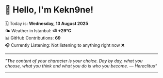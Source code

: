 # 👋 Hello, I'm Kekn9ne!

🗓️ Today is: **Wednesday, 13 August 2025**  
🌤️ Weather in Istanbul: **⛅️  +29°C**  
📊 GitHub Contributions: **69**  
🎧 Currently Listening: Not listening to anything right now ❌

---

_"The content of your character is your choice. Day by day, what you choose, what you think and what you do is who you become. — *Heraclitus*"_

---
